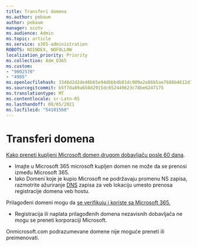 ```yaml
---
title: Transferi domena
ms.author: pebaum
author: pebaum
manager: scotv
ms.audience: Admin
ms.topic: article
ms.service: o365-administration
ROBOTS: NOINDEX, NOFOLLOW
localization_priority: Priority
ms.collection: Adm_O365
ms.custom:
- "9002570"
- "4985"
ms.openlocfilehash: 3348d2d2de46b65e94dbbb4b81dc909a2e86b5ae7686b4612d7b1364e7d76a5b
ms.sourcegitcommit: b5f7da89a650d2915dc652449623c78be6247175
ms.translationtype: MT
ms.contentlocale: sr-Latn-RS
ms.lasthandoff: 08/05/2021
ms.locfileid: "54101568"
---
```

# <a name="domain-transfers"></a>Transferi domena

[Kako preneti kupljeni Microsoft domen drugom dobavljaču posle 60 dana](https://docs.microsoft.com/microsoft-365/admin/get-help-with-domains/transfer-a-domain-from-microsoft-to-another-host).

- Imajte u Microsoft 365 microsoft kupljen domen ne može da se prenosi između Microsoft 365.
- Iako Domeni koje je kupio Microsoft ne podržavaju promenu NS zapisa, razmotrite ažuriranje [DNS](https://docs.microsoft.com/microsoft-365/admin/dns/update-dns-records-to-retain-current-hosting-provider?view=o365-worldwide) zapisa za veb lokaciju umesto prenosa registracije domena veb hostu.

Prilagođeni domeni mogu da [se verifikuju i koriste sa Microsoft 365.](https://docs.microsoft.com/microsoft-365/admin/setup/add-domain?view=o365-worldwide)

- Registracija ili naplata prilagođenih domena nezavisnih dobavljača ne mogu se preneti korporaciji Microsoft.

Onmicrosoft.com podrazumevane domene nije moguće preneti ili preimenovati.
